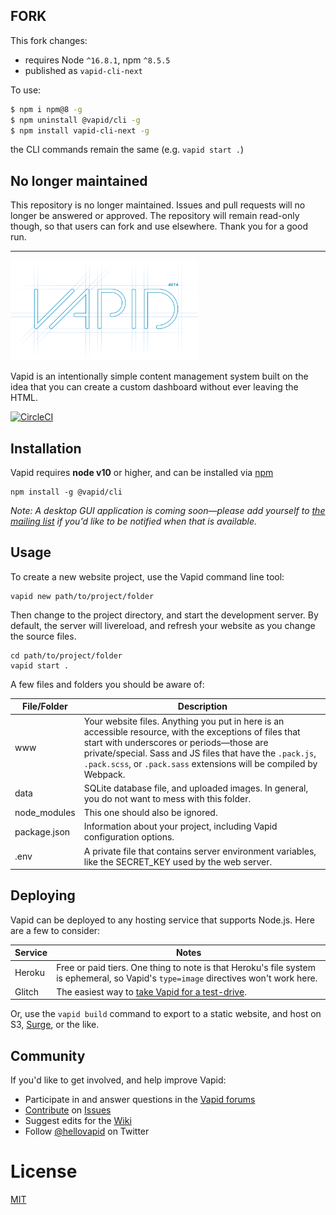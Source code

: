 ## FORK

This fork changes:
- requires Node `^16.8.1`, npm `^8.5.5`
- published as `vapid-cli-next`


To use:
```bash
$ npm i npm@8 -g
$ npm uninstall @vapid/cli -g
$ npm install vapid-cli-next -g
```

the CLI commands remain the same (e.g. `vapid start .`)

## No longer maintained

This repository is no longer maintained. Issues and pull requests will no longer be answered or approved. The repository will remain read-only though, so that users can fork and use elsewhere. Thank you for a good run.

---

<img src="https://raw.githubusercontent.com/justathoughtnz/vapid-cli-next/master/vapid-beta-logo.png" width="300px" height="auto" alt="Vapid logo">

Vapid is an intentionally simple content management system built on the idea that you can create a custom dashboard without ever leaving the HTML.

[![CircleCI](https://circleci.com/gh/vapid/vapid.svg?style=svg)](https://circleci.com/gh/vapid/vapid)

## Installation

Vapid requires **node v10** or higher, and can be installed via [npm](https://www.npmjs.com/)

```
npm install -g @vapid/cli
```

_Note: A desktop GUI application is coming soon—please add yourself to [the mailing list](https://www.vapid.com) if you'd like to be notified when that is available._

## Usage

To create a new website project, use the Vapid command line tool:

```
vapid new path/to/project/folder
```

Then change to the project directory, and start the development server. By default, the server will livereload, and refresh your website as you change the source files.

```
cd path/to/project/folder
vapid start .
```

A few files and folders you should be aware of:

File/Folder | Description
--- | ---
www | Your website files. Anything you put in here is an accessible resource, with the exceptions of files that start with underscores or periods—those are private/special. Sass and JS files that have the `.pack.js`, `.pack.scss`, or `.pack.sass` extensions will be compiled by Webpack.
data | SQLite database file, and uploaded images. In general, you do not want to mess with this folder.
node_modules | This one should also be ignored.
package.json | Information about your project, including Vapid configuration options.
.env | A private file that contains server environment variables, like the SECRET_KEY used by the web server.

## Deploying

Vapid can be deployed to any hosting service that supports Node.js. Here are a few to consider:

Service | Notes
--- | ---
Heroku | Free or paid tiers. One thing to note is that Heroku's file system is ephemeral, so Vapid's `type=image` directives won't work here.
Glitch | The easiest way to [take Vapid for a test-drive](https://glitch.com/edit/#!/remix/vapid?SECRET_KEY=change-me).

Or, use the `vapid build` command to export to a static website, and host on S3, [Surge](https://surge.sh/), or the like.

## Community

If you'd like to get involved, and help improve Vapid:

* Participate in and answer questions in the [Vapid forums](https://forums.vapid.com/)
* [Contribute](https://github.com/vapid/vapid/blob/master/CONTRIBUTING.md) on [Issues](https://github.com/vapid/vapid/issues)
* Suggest edits for the [Wiki](https://github.com/vapid/vapid/wiki)
* Follow [@hellovapid](https://twitter.com/hellovapid) on Twitter

# License

[MIT](/LICENSE.md)
